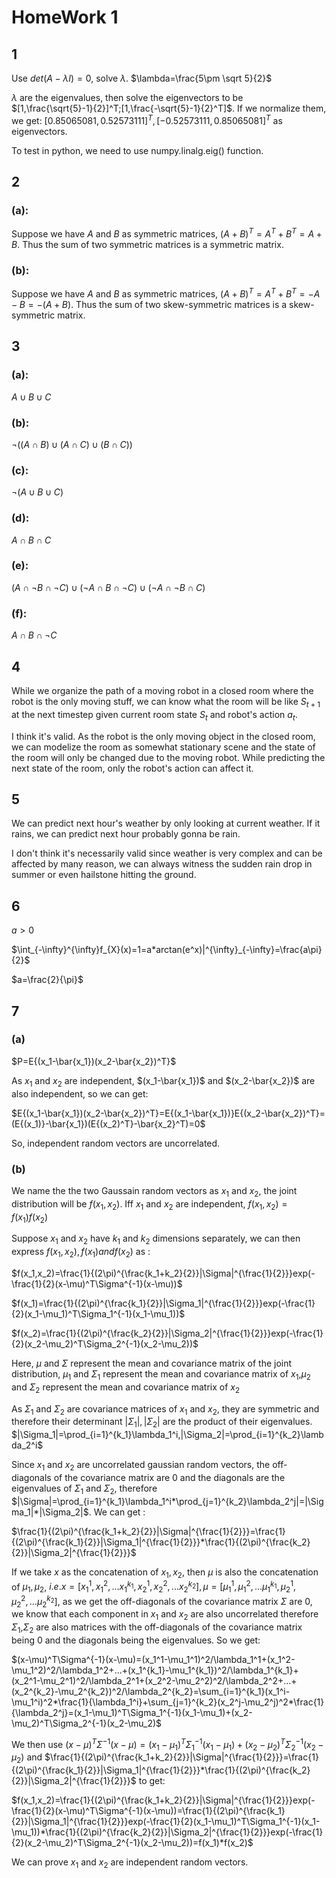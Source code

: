 # HomeWork 1

## 1
Use $det(A-\lambda I)=0$, solve $\lambda$.
$\lambda=\frac{5\pm \sqrt 5}{2}$

$\lambda$ are the eigenvalues, then solve the eigenvectors to be $[1,\frac{\sqrt{5}-1}{2}]^T;[1,\frac{-\sqrt{5}-1}{2}^T]$. If we normalize them, we get:
$[0.85065081,0.52573111]^T,[-0.52573111,0.85065081]^T$ as eigenvectors.

To test in python, we need to use numpy.linalg.eig() function.

## 2
### (a):
Suppose we have $A$ and $B$ as symmetric matrices, $(A+B)^T=A^T+B^T=A+B$. Thus the sum of two symmetric matrices is a symmetric matrix.

### (b):
Suppose we have $A$ and $B$ as symmetric matrices, $(A+B)^T=A^T+B^T=-A-B=-(A+B)$. Thus the sum of two skew-symmetric matrices is a skew-symmetric matrix.

## 3
### (a): 
$A\cup B\cup C$
### (b):
$\neg((A \cap B)\cup(A\cap C)\cup (B\cap C))$
### (c):
$\neg (A\cup B\cup C)$
### (d):
$A \cap B \cap C$
### (e):
$(A\cap \neg B \cap \neg C)\cup (\neg A\cap  B \cap \neg C)\cup (\neg A\cap \neg B \cap C)$
### (f):
$A\cap B\cap \neg C$

## 4
While we organize the path of a moving robot in a closed room where the robot is the only moving stuff, we can know what the room will be like $S_{t+1}$ at the next timestep given current room state $S_{t}$ and robot's action $a_t$. 

I think it's valid. As the robot is the only moving object in the closed room, we can modelize the room as somewhat stationary scene and the state of the room will only be changed due to the moving robot. While predicting the next state of the room, only the robot's action can affect it.

## 5
We can predict next hour's weather by only looking at current weather. If it rains, we can predict next hour probably gonna be rain. 

I don't think it's necessarily valid since weather is very complex and can be affected by many reason, we can always witness the sudden rain drop in summer or even hailstone hitting the ground. 

## 6
$a>0$

$\int_{-\infty}^{\infty}f_{X}(x)=1=a*arctan(e^x)|^{\infty}_{-\infty}=\frac{a\pi}{2}$

$a=\frac{2}{\pi}$

## 7
### (a)
$P=E{(x_1-\bar{x_1})(x_2-\bar{x_2})^T}$

As $x_1$ and $x_2$ are independent, $(x_1-\bar{x_1})$ and $(x_2-\bar{x_2})$ are also independent, so we can get:

$E{(x_1-\bar{x_1})(x_2-\bar{x_2})^T}=E{(x_1-\bar{x_1})}E{(x_2-\bar{x_2})^T}=(E{(x_1)}-\bar{x_1})(E{(x_2)^T}-\bar{x_2}^T)=0$

So, independent random vectors are uncorrelated.

### (b)
We name the the two Gaussain random vectors as $x_1$ and $x_2$, the joint distribution will be $f(x_1,x_2)$. Iff $x_1$ and $x_2$ are independent, $f(x_1,x_2)=f(x_1)f(x_2)$

Suppose $x_1$ and $x_2$ have $k_1$ and $k_2$ dimensions separately, we can then express $f(x_1,x_2),f(x_1) and f(x_2)$ as :

$f(x_1,x_2)=\frac{1}{(2\pi)^{\frac{k_1+k_2}{2}}|\Sigma|^{\frac{1}{2}}}exp(-\frac{1}{2}(x-\mu)^T\Sigma^{-1}(x-\mu))$

$f(x_1)=\frac{1}{(2\pi)^{\frac{k_1}{2}}|\Sigma_1|^{\frac{1}{2}}}exp(-\frac{1}{2}(x_1-\mu_1)^T\Sigma_1^{-1}(x_1-\mu_1))$

$f(x_2)=\frac{1}{(2\pi)^{\frac{k_2}{2}}|\Sigma_2|^{\frac{1}{2}}}exp(-\frac{1}{2}(x_2-\mu_2)^T\Sigma_2^{-1}(x_2-\mu_2))$


Here, $\mu$ and $\Sigma$ represent the mean and covariance matrix of the joint distribution, $\mu_1$ and $\Sigma_1$ represent the mean and covariance matrix of $x_1$,$\mu_2$ and $\Sigma_2$ represent the mean and covariance matrix of $x_2$


As $\Sigma_1$ and $\Sigma_2$ are covariance matrices of $x_1$ and $x_2$, they are symmetric and therefore their determinant $|\Sigma_1|,|\Sigma_2|$ are the product of their eigenvalues. $|\Sigma_1|=\prod_{i=1}^{k_1}\lambda_1^i,|\Sigma_2|=\prod_{i=1}^{k_2}\lambda_2^i$

Since $x_1$ and $x_2$ are uncorrelated gaussian random vectors, the off-diagonals of the covariance matrix are 0 and the diagonals are the eigenvalues of $\Sigma_1$ and $\Sigma_2$, therefore $|\Sigma|=\prod_{i=1}^{k_1}\lambda_1^i*\prod_{j=1}^{k_2}\lambda_2^j|=|\Sigma_1|*|\Sigma_2|$. We can get :

$\frac{1}{(2\pi)^{\frac{k_1+k_2}{2}}|\Sigma|^{\frac{1}{2}}}=\frac{1}{(2\pi)^{\frac{k_1}{2}}|\Sigma_1|^{\frac{1}{2}}}*\frac{1}{(2\pi)^{\frac{k_2}{2}}|\Sigma_2|^{\frac{1}{2}}}$

If we take $x$ as the concatenation of $x_1, x_2$, then $\mu$ is also the concatenation of $\mu_1, \mu_2$, $i.e. x=[x_1^1,x_1^2,...x_1^{k_1},x_2^1,x_2^2,...x_2^{k_2}],\mu=[\mu_1^1,\mu_1^2,...\mu_1^{k_1},\mu_2^1,\mu_2^2,...\mu_2^{k_2}]$, as we get the off-diagonals of the covariance matrix $\Sigma$ are 0, we know that each component in $x_1$ and $x_2$ are also uncorrelated therefore $\Sigma_1$,$\Sigma_2$ are also matrices with the off-diagonals of the covariance matrix being 0 and the diagonals being the eigenvalues. So we get:

$(x-\mu)^T\Sigma^{-1}(x-\mu)=(x_1^1-\mu_1^1)^2/\lambda_1^1+(x_1^2-\mu_1^2)^2/\lambda_1^2+...+(x_1^{k_1}-\mu_1^{k_1})^2/\lambda_1^{k_1}+(x_2^1-\mu_2^1)^2/\lambda_2^1+(x_2^2-\mu_2^2)^2/\lambda_2^2+...+(x_2^{k_2}-\mu_2^{k_2})^2/\lambda_2^{k_2}=\sum_{i=1}^{k_1}(x_1^i-\mu_1^i)^2*\frac{1}{\lambda_1^i}+\sum_{j=1}^{k_2}(x_2^j-\mu_2^j)^2*\frac{1}{\lambda_2^j}=(x_1-\mu_1)^T\Sigma_1^{-1}(x_1-\mu_1)+(x_2-\mu_2)^T\Sigma_2^{-1}(x_2-\mu_2)$

We then use
$(x-\mu)^T\Sigma^{-1}(x-\mu)=(x_1-\mu_1)^T\Sigma_1^{-1}(x_1-\mu_1)+(x_2-\mu_2)^T\Sigma_2^{-1}(x_2-\mu_2)$ and $\frac{1}{(2\pi)^{\frac{k_1+k_2}{2}}|\Sigma|^{\frac{1}{2}}}=\frac{1}{(2\pi)^{\frac{k_1}{2}}|\Sigma_1|^{\frac{1}{2}}}*\frac{1}{(2\pi)^{\frac{k_2}{2}}|\Sigma_2|^{\frac{1}{2}}}$ to get:

$f(x_1,x_2)=\frac{1}{(2\pi)^{\frac{k_1+k_2}{2}}|\Sigma|^{\frac{1}{2}}}exp(-\frac{1}{2}(x-\mu)^T\Sigma^{-1}(x-\mu))=\frac{1}{(2\pi)^{\frac{k_1}{2}}|\Sigma_1|^{\frac{1}{2}}}exp(-\frac{1}{2}(x_1-\mu_1)^T\Sigma_1^{-1}(x_1-\mu_1))*\frac{1}{(2\pi)^{\frac{k_2}{2}}|\Sigma_2|^{\frac{1}{2}}}exp(-\frac{1}{2}(x_2-\mu_2)^T\Sigma_2^{-1}(x_2-\mu_2))=f(x_1)*f(x_2)$

We can prove $x_1$ and $x_2$ are independent random vectors.

